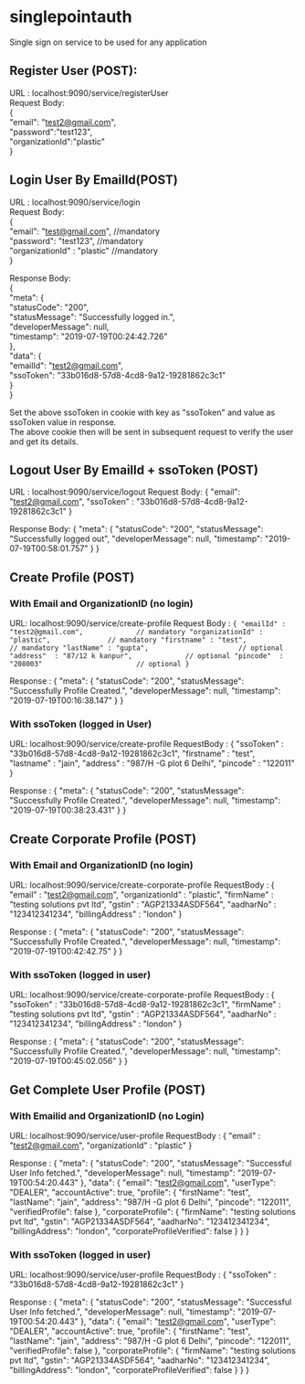 # singlepointauth
Single sign on service to be used for any application

## Register User (POST):
URL : localhost:9090/service/registerUser <br>
Request Body:<br>
              {<br>
                    "email": "test2@gmail.com",<br> 
                    "password":"test123",<br>
                    "organizationId":"plastic" <br>
               }<br>
               


## Login User By EmailId(POST)
URL : localhost:9090/service/login <br>
Request Body:<br> 
              { <br>
              	"email": "test@gmail.com",       //mandatory <br>
              	"password": "test123",           //mandatory <br>
              	"organizationId" : "plastic"     //mandatory <br>
              }

Response Body:<br> 
              { <br>
                   "meta": { <br>
                       "statusCode": "200", <br>
                       "statusMessage": "Successfully logged in.", <br>
                       "developerMessage": null, <br>
                       "timestamp": "2019-07-19T00:24:42.726" <br>
                   }, <br>
                   "data": { <br>
                       "emailId": "test2@gmail.com", <br>
                       "ssoToken": "33b016d8-57d8-4cd8-9a12-19281862c3c1" <br>
                   } <br>
               } <br>

Set the above ssoToken in cookie with key as "ssoToken" and value as ssoToken value in response. <br>
The above cookie then will be sent in subsequent request to verify the user and get its details. <br>


## Logout User By EmailId + ssoToken (POST)
URL : localhost:9090/service/logout
Request Body: {
              	"email": "test2@gmail.com",
              	"ssoToken" : "33b016d8-57d8-4cd8-9a12-19281862c3c1"
              }

Response Body: {
                   "meta": {
                       "statusCode": "200",
                       "statusMessage": "Successfully logged out",
                       "developerMessage": null,
                       "timestamp": "2019-07-19T00:58:01.757"
                   }
               }

## Create Profile (POST)

### With Email and OrganizationID (no login)

URL: localhost:9090/service/create-profile
Request Body : 
              ```{
               	"emailId" : "test2@gmail.com",             // mandatory
               	"organizationId" : "plastic",              // mandatory
               	"firstname" : "test",                      // mandatory
               	"lastName" : "gupta",                      // optional
               	"address"  : "87/12 k kanpur",             // optional
               	"pincode"  : "208003"                       // optional
               }```

Response : {
               "meta": {
                   "statusCode": "200",
                   "statusMessage": "Successfully Profile Created.",
                   "developerMessage": null,
                   "timestamp": "2019-07-19T00:16:38.147"
               }
           }

### With ssoToken (logged in User)
URL: localhost:9090/service/create-profile
RequestBody : {
              	"ssoToken" : "33b016d8-57d8-4cd8-9a12-19281862c3c1",
              	"firstname" : "test",
              	"lastname" : "jain",
              	"address"  : "987/H -G plot 6 Delhi",
              	"pincode"  : "122011"
              }

Response : {
               "meta": {
                   "statusCode": "200",
                   "statusMessage": "Successfully Profile Created.",
                   "developerMessage": null,
                   "timestamp": "2019-07-19T00:38:23.431"
               }
           }


## Create Corporate Profile (POST)

### With Email and OrganizationID (no login)

URL: localhost:9090/service/create-corporate-profile
RequestBody : {
              	"email" : "test2@gmail.com",
              	"organizationId" : "plastic",
              	"firmName" : "testing solutions pvt ltd",
              	"gstin" : "AGP21334ASDF564",
              	"aadharNo" : "123412341234",
              	"billingAddress"  : "london"
              }

Response : {
               "meta": {
                   "statusCode": "200",
                   "statusMessage": "Successfully Profile Created.",
                   "developerMessage": null,
                   "timestamp": "2019-07-19T00:42:42.75"
               }
           }

### With ssoToken (logged in user)
URL: localhost:9090/service/create-corporate-profile
RequestBody : {
              	"ssoToken" : "33b016d8-57d8-4cd8-9a12-19281862c3c1",
              	"firmName" : "testing solutions pvt ltd",
              	"gstin" : "AGP21334ASDF564",
              	"aadharNo" : "123412341234",
              	"billingAddress"  : "london"
              }

Response : {
               "meta": {
                   "statusCode": "200",
                   "statusMessage": "Successfully Profile Created.",
                   "developerMessage": null,
                   "timestamp": "2019-07-19T00:45:02.056"
               }
           }


## Get Complete User Profile (POST)

### With Emailid and OrganizationID (no Login)

URL: localhost:9090/service/user-profile
RequestBody : {
              	"email" : "test2@gmail.com",
              	"organizationId" : "plastic"
              }

Response : {
               "meta": {
                   "statusCode": "200",
                   "statusMessage": "Successful User Info fetched.",
                   "developerMessage": null,
                   "timestamp": "2019-07-19T00:54:20.443"
               },
               "data": {
                   "email": "test2@gmail.com",
                   "userType": "DEALER",
                   "accountActive": true,
                   "profile": {
                       "firstName": "test",
                       "lastName": "jain",
                       "address": "987/H -G plot 6 Delhi",
                       "pincode": "122011",
                       "verifiedProfile": false
                   },
                   "corporateProfile": {
                       "firmName": "testing solutions pvt ltd",
                       "gstin": "AGP21334ASDF564",
                       "aadharNo": "123412341234",
                       "billingAddress": "london",
                       "corporateProfileVerified": false
                   }
               }
           }


### With ssoToken (logged in user)
URL: localhost:9090/service/user-profile
RequestBody : 	{
              		"ssoToken" : "33b016d8-57d8-4cd8-9a12-19281862c3c1"
              	}

Response :  {
                "meta": {
                    "statusCode": "200",
                    "statusMessage": "Successful User Info fetched.",
                    "developerMessage": null,
                    "timestamp": "2019-07-19T00:54:20.443"
                },
                "data": {
                    "email": "test2@gmail.com",
                    "userType": "DEALER",
                    "accountActive": true,
                    "profile": {
                        "firstName": "test",
                        "lastName": "jain",
                        "address": "987/H -G plot 6 Delhi",
                        "pincode": "122011",
                        "verifiedProfile": false
                    },
                    "corporateProfile": {
                        "firmName": "testing solutions pvt ltd",
                        "gstin": "AGP21334ASDF564",
                        "aadharNo": "123412341234",
                        "billingAddress": "london",
                        "corporateProfileVerified": false
                    }
                }
            }
